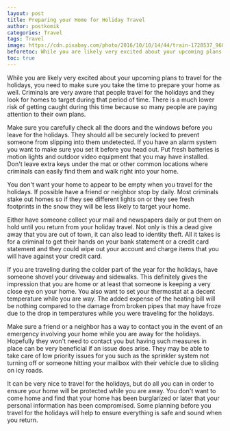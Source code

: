 ```yaml
---
layout: post
title: Preparing your Home for Holiday Travel
author: postkomik
categories: Travel
tags: Travel
image: https://cdn.pixabay.com/photo/2016/10/10/14/44/train-1728537_960_720.jpg
beforetoc: While you are likely very excited about your upcoming plans to travel for the holidays, you need to make sure you take the time to prepare your home as well. Criminals are very aware that people travel for the holidays and they look for homes to target during that period of time. There is a much lower risk of getting caught during this time because so many people are paying attention to their own plans.
toc: true
---
```



While you are likely very excited about your upcoming plans to travel for the holidays, you need to make sure you take the time to prepare your home as well. Criminals are very aware that people travel for the holidays and they look for homes to target during that period of time. There is a much lower risk of getting caught during this time because so many people are paying attention to their own plans.

Make sure you carefully check all the doors and the windows before you leave for the holidays. They should all be securely locked to prevent someone from slipping into them undetected. If you have an alarm system you want to make sure you set it before you head out. Put fresh batteries is motion lights and outdoor video equipment that you may have installed. Don't leave extra keys under the mat or other common locations where criminals can easily find them and walk right into your home. 

You don't want your home to appear to be empty when you travel for the holidays. If possible have a friend or neighbor stop by daily. Most criminals stake out homes so if they see different lights on or they see fresh footprints in the snow they will be less likely to target your home. 

Either have someone collect your mail and newspapers daily or put them on hold until you return from your holiday travel. Not only is this a dead give away that you are out of town, it can also lead to identity theft. All it takes is for a criminal to get their hands on your bank statement or a credit card statement and they could wipe out your account and charge items that you will have against your credit card.

If you are traveling during the colder part of the year for the holidays, have someone shovel your driveway and sidewalks. This definitely gives the impression that you are home or at least that someone is keeping a very close eye on your home. You also want to set your thermostat at a decent temperature while you are way. The added expense of the heating bill will be nothing compared to the damage from broken pipes that may have froze due to the drop in temperatures while you were traveling for the holidays. 

Make sure a friend or a neighbor has a way to contact you in the event of an emergency involving your home while you are away for the holidays. Hopefully they won't need to contact you but having such measures in place can be very beneficial if an issue does arise. They may be able to take care of low priority issues for you such as the sprinkler system not turning off or someone hitting your mailbox with their vehicle due to sliding on icy roads. 

It can be very nice to travel for the holidays, but do all you can in order to ensure your home will be protected while you are away. You don't want to come home and find that your home has been burglarized or later that your personal information has been compromised. Some planning before you travel for the holidays will help to ensure everything is safe and sound when you return.

